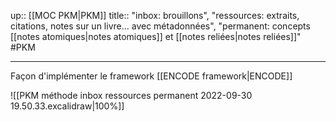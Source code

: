 up:: [[MOC PKM|PKM]]
title:: "inbox: brouillons", "ressources: extraits, citations, notes sur un livre... avec métadonnées", "permanent: concepts [[notes atomiques|notes atomiques]] et [[notes reliées|notes reliées]]"
#PKM

----
Façon d'implémenter le framework [[ENCODE framework|ENCODE]]


![[PKM méthode inbox ressources permanent 2022-09-30 19.50.33.excalidraw|100%]]


